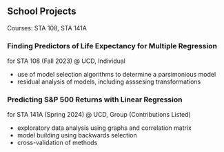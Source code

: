 ## School Projects
Courses: STA 108, STA 141A

### Finding Predictors of Life Expectancy for Multiple Regression
for STA 108 (Fall 2023) @ UCD, Individual
- use of model selection algorithms to determine a parsimonious model
- residual analysis of models, including asssesing transformations

### Predicting S&P 500 Returns with Linear Regression
for STA 141A (Spring 2024) @ UCD, Group (Contributions Listed)
- exploratory data analysis using graphs and correlation matrix
- model building using backwards selection
- cross-validation of methods

